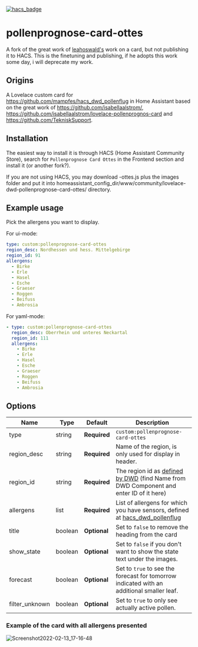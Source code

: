[![hacs_badge](https://img.shields.io/badge/HACS-Custom-41BDF5.svg)](https://github.com/hacs/integration)

# pollenprognose-card-ottes

A fork of the great work of [leahoswald's](https://github.com/leahoswald/) work on a card, but not publishing it to HACS. This is the finetuning and publishing, if he adopts this work some day, i will deprecate my work.

## Origins

A Lovelace custom card for https://github.com/mampfes/hacs_dwd_pollenflug in Home Assistant based on the great work of https://github.com/isabellaalstrom/, https://github.com/isabellaalstrom/lovelace-pollenprognos-card and https://github.com/TekniskSupport.

## Installation

The easiest way to install it is through HACS (Home Assistant Community Store), search for `Pollenprognose Card Ottes` in the Frontend section and install it (or another fork?).

If you are not using HACS, you may download -ottes.js plus the images folder and put it into homeassistant_config_dir/www/community/lovelace-dwd-pollenprognose-card-ottes/ directory.

## Example usage
Pick the allergens you want to display.

For ui-mode:
```yaml
type: custom:pollenprognose-card-ottes
region_desc: Nordhessen und hess. Mittelgebirge
region_id: 91
allergens:
  - Birke
  - Erle
  - Hasel
  - Esche
  - Graeser
  - Roggen
  - Beifuss
  - Ambrosia
```

For yaml-mode:
```yaml
- type: custom:pollenprognose-card-ottes
  region_desc: Oberrhein und unteres Neckartal
  region_id: 111
  allergens:
    - Birke
    - Erle
    - Hasel
    - Esche
    - Graeser
    - Roggen
    - Beifuss
    - Ambrosia
```

## Options

| Name | Type | Default | Description
| ---- | ---- | ------- | -----------
| type | string | **Required** | `custom:pollenprognose-card-ottes`
| region_desc | string | **Required** | Name of the region, is only used for display in header.
| region_id | string | **Required** | The region id as [defined by DWD](https://opendata.dwd.de/climate_environment/health/alerts/Beschreibung_pollen_s31fg.pdf) (find Name from DWD Component and enter ID of it here)
| allergens | list | **Required** | List of allergens for which you have sensors, defined at [hacs_dwd_pollenflug](https://github.com/mampfes/hacs_dwd_pollenflug)
| title | boolean | **Optional** | Set to `false` to remove the heading from the card
| show_state | boolean | **Optional** | Set to `false` if you don't want to show the state text under the images.
| forecast | boolean | **Optional** | Set to `true` to see the forecast for tomorrow indicated with an additional smaller leaf.
| filter_unknown | boolean | **Optional** | Set to `true` to only see actually active pollen.

### Example of the card with all allergens presented
![Screenshot2022-02-13_17-16-48](https://user-images.githubusercontent.com/1292551/153762269-214888ae-d2bb-445b-a90a-f4336cd303e1.png)
